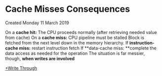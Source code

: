 # Cache Misses Consequences
Created Monday 11 March 2019

On a **cache hit:**
The CPU proceeds normally (after retrieving needed value from cache)
On a **cache miss:**
CPU pipeline must be stalled
Block is fetched from the next level down in the memory hierarchy. If **instruction-cache miss:** restart instruction fetch
If **data-cache miss: **complete the data access as needed for the operation
The situation is far messier, though, **when writes are involved**

[+Write Through](./Cache_Misses_Consequences/Write_Through.markdown)

